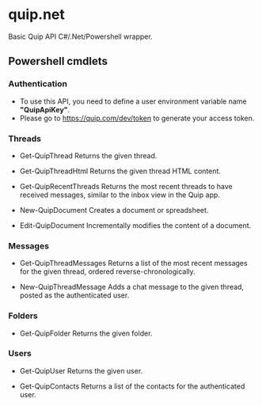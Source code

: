 # quip.net

Basic Quip API C#/.Net/Powershell wrapper.

## Powershell cmdlets

### Authentication

* To use this API, you need to define a user environment variable name __"QuipApiKey"__.
* Please go to https://quip.com/dev/token to generate your access token.

### Threads

* Get-QuipThread
Returns the given thread.

* Get-QuipThreadHtml
Returns the given thread HTML content.

* Get-QuipRecentThreads
Returns the most recent threads to have received messages, similar to the inbox view in the Quip app.

* New-QuipDocument
Creates a document or spreadsheet.

* Edit-QuipDocument
Incrementally modifies the content of a document.

### Messages

* Get-QuipThreadMessages
Returns a list of the most recent messages for the given thread, ordered reverse-chronologically.

* New-QuipThreadMessage
Adds a chat message to the given thread, posted as the authenticated user.

### Folders

* Get-QuipFolder
Returns the given folder.

### Users

* Get-QuipUser
Returns the given user.

* Get-QuipContacts
Returns a list of the contacts for the authenticated user.